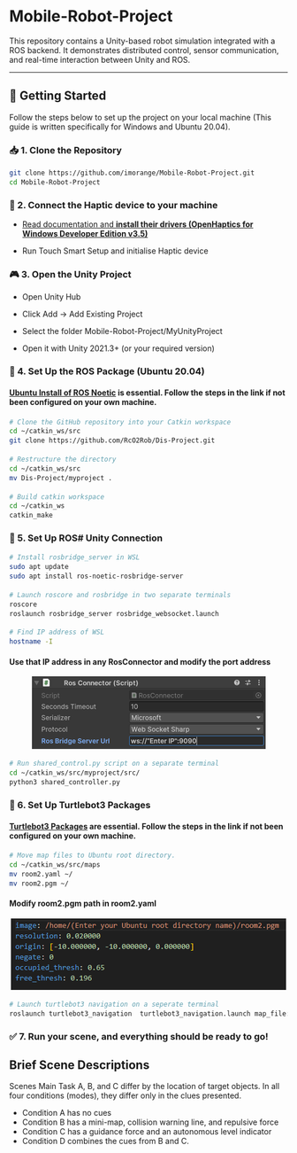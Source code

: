 # Mobile-Robot-Project

This repository contains a Unity-based robot simulation integrated with a ROS backend. It demonstrates distributed control, sensor communication, and real-time interaction between Unity and ROS.

---

## 🚀 Getting Started

Follow the steps below to set up the project on your local machine (This guide is written specifically for Windows and Ubuntu 20.04).

### 📥 1. Clone the Repository

```bash
git clone https://github.com/imorange/Mobile-Robot-Project.git
cd Mobile-Robot-Project
```

### 📳 2. Connect the Haptic device to your machine

- [Read documentation and **install their drivers (OpenHaptics for Windows Developer Edition v3.5)**](https://support.3dsystems.com/s/article/OpenHaptics-for-Windows-Developer-Edition-v35?language=en_US)

- Run Touch Smart Setup and initialise Haptic device

### 🎮 3. Open the Unity Project
- Open Unity Hub

- Click Add → Add Existing Project

- Select the folder Mobile-Robot-Project/MyUnityProject

- Open it with Unity 2021.3+ (or your required version)

### 🤖 4. Set Up the ROS Package (Ubuntu 20.04)

#### [Ubuntu Install of ROS Noetic](https://wiki.ros.org/noetic/Installation/Ubuntu) is essential. Follow the steps in the link if not been configured on your own machine.

```bash
# Clone the GitHub repository into your Catkin workspace
cd ~/catkin_ws/src
git clone https://github.com/RcO2Rob/Dis-Project.git

# Restructure the directory
cd ~/catkin_ws/src
mv Dis-Project/myproject .

# Build catkin workspace
cd ~/catkin_ws
catkin_make
```

### 📶 5. Set Up ROS# Unity Connection

```bash
# Install rosbridge_server in WSL
sudo apt update
sudo apt install ros-noetic-rosbridge-server

# Launch roscore and rosbridge in two separate terminals
roscore
roslaunch rosbridge_server rosbridge_websocket.launch

# Find IP address of WSL
hostname -I
```
#### Use that IP address in any RosConnector and modify the port address
<p align="center">
<img src="Images/RosconnectorGuide.png"/>
</p>

```bash
# Run shared_control.py script on a separate terminal
cd ~/catkin_ws/src/myproject/src/
python3 shared_controller.py
```

### 📶 6. Set Up Turtlebot3 Packages

#### [Turtlebot3 Packages](https://emanual.robotis.com/docs/en/platform/turtlebot3/quick-start/) are essential. Follow the steps in the link if not been configured on your own machine.

```bash
# Move map files to Ubuntu root directory. 
cd ~/catkin_ws/src/maps
mv room2.yaml ~/
mv room2.pgm ~/
```
#### Modify room2.pgm path in room2.yaml

<p align="center">
<img src="Images/yaml file modification.png"/>
</p>

```bash
# Launch turtlebot3 navigation on a seperate terminal
roslaunch turtlebot3_navigation  turtlebot3_navigation.launch map_file:=/home/[Enter your root directory name]/room2.yaml
```

### ✅ 7. Run your scene, and everything should be ready to go!

## Brief Scene Descriptions
Scenes Main Task A, B, and C differ by the location of target objects. In all four conditions (modes), they differ only in the clues presented.
- Condition A has no cues 
- Condition B has a mini-map, collision warning line, and repulsive force
- Condition C has a guidance force and an autonomous level indicator
- Condition D combines the cues from B and C.
